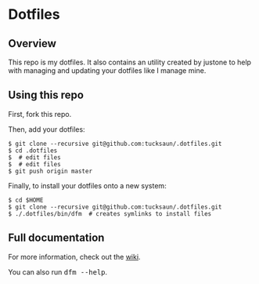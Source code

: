 # Dotfiles

## Overview

This repo is my dotfiles.
It also contains an utility created by justone to help
with managing and updating your dotfiles like I manage mine.

## Using this repo

First, fork this repo.

Then, add your dotfiles:

    $ git clone --recursive git@github.com:tucksaun/.dotfiles.git
    $ cd .dotfiles
    $  # edit files
    $  # edit files
    $ git push origin master

Finally, to install your dotfiles onto a new system:

    $ cd $HOME
    $ git clone --recursive git@github.com:tucksaun/.dotfiles.git
    $ ./.dotfiles/bin/dfm  # creates symlinks to install files

## Full documentation

For more information, check out the [wiki](http://github.com/justone/dotfiles/wiki).

You can also run <tt>dfm --help</tt>.

